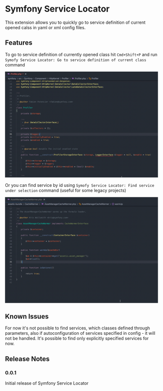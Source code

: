 # Symfony Service Locator

This extension allows you to quickly go to service definition of current opened calss in yaml or xml config files.

## Features

To go to service definition of currently opened class hit `Cmd+Shift+P` and run
`Symofy Service Locator: Go to service definition of current class` command

![Go to service definition of current class](images/ssl_goto_curclass.gif)

Or you can find service by id using
`Symofy Service Locator: Find service under selection` command (useful for some legacy projects)

![Find service under selection](images/ssl_goto_selection.gif)

## Known Issues

For now it's not possible to find services, which classes defined through parameters,
also if autoconfiguration of services specified in config - it will not be handled.
It's possible to find only explicitly specified services for now.

## Release Notes

### 0.0.1

Initial release of Symfony Service Locator
